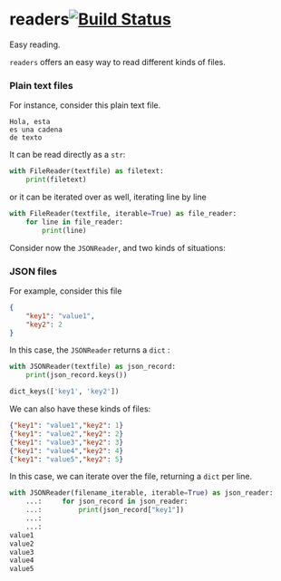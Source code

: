 # readers[![Build Status](https://travis-ci.org/apastors/readers.png?branch=master)](https://travis-ci.org/apastors/readers)

Easy reading.

`readers` offers an easy way to read different kinds of files.

### Plain text files
For instance, consider this plain text file.
```
Hola, esta
es una cadena
de texto
```
It can be read directly as a `str`:
```python
with FileReader(textfile) as filetext:
    print(filetext)
```
or it can be iterated over as well, iterating line by line
```python
with FileReader(textfile, iterable=True) as file_reader:
    for line in file_reader:
        print(line)
```

Consider now the `JSONReader`, and two kinds of situations:

### JSON files
For example, consider this file
```json
{
    "key1": "value1",
    "key2": 2
}
```
In this case, the `JSONReader` returns a `dict` :
```python
with JSONReader(textfile) as json_record:
    print(json_record.keys())

dict_keys(['key1', 'key2'])
```

We can also have these kinds of files:
```json
{"key1": "value1","key2": 1}
{"key1": "value2","key2": 2}
{"key1": "value3","key2": 3}
{"key1": "value4","key2": 4}
{"key1": "value5","key2": 5}
```
In this case, we can iterate over the file, returning a `dict` per line.
```python
with JSONReader(filename_iterable, iterable=True) as json_reader:
    ...:     for json_record in json_reader:
    ...:         print(json_record["key1"])
    ...:         
    ...:     
value1
value2
value3
value4
value5
        
```
